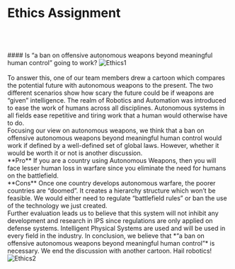 

<h1> Ethics Assignment </h1>  
<br>
<br>
<br>
#### Is “a ban on offensive autonomous weapons beyond meaningful human control” going to work?


<img src="{{ site.baseurl }}/images/ethic_1.png" alt="Ethics1" class="center">

<br>
<br>
To answer this, one of our team members drew a cartoon which compares the potential future with autonomous weapons to the present. The two different scenarios show how scary the future could be if weapons are “given” intelligence.  
The realm of Robotics and Automation was introduced to ease the work of humans across all disciplines. Autonomous systems in all fields ease repetitive and tiring work that a human would otherwise have to do.  
<br>
Focusing our view on autonomous weapons, we think that a ban on offensive autonomous weapons beyond meaningful human control would work if defined by a well-defined set of global laws. However, whether it would be worth it or not is another discussion.  
<br>
**Pro**  
If you are a country using Autonomous Weapons, then you will face lesser human loss in warfare since you eliminate the need for humans on the battlefield.  
<br>
**Cons**  
Once one country develops autonomous warfare, the poorer countries are “doomed”. It creates a hierarchy structure which won’t be feasible. We would either need to regulate “battlefield rules” or ban the use of the technology we just created.  
<br>
Further evaluation leads us to believe that this system will not inhibit any development and research in IPS since regulations are only applied on defense systems. Intelligent Physical Systems are used and will be used in every field in the industry.
In conclusion, we believe that *“a ban on offensive autonomous weapons beyond meaningful human control”* is necessary. We end the discussion with another cartoon. Hail robotics!


<img src="{{ site.baseurl }}/images/ethic_2.png" alt="Ethics2" class="center">
